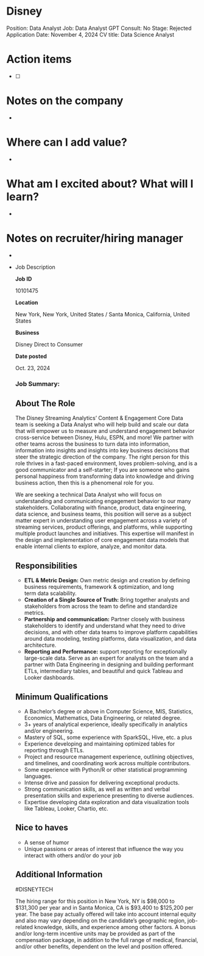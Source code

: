 # Disney

Position: Data Analyst
Job: Data Analyst
GPT Consult: No
Stage: Rejected
Application Date: November 4, 2024
CV title: Data Science Analyst

# Action items

- [ ]  

# Notes on the company

- 

# Where can I add value?

- 

# What am I excited about? What will I learn?

- 

# Notes on recruiter/hiring manager

- 

- Job Description
    
    **Job ID**
    
    10101475
    
    **Location**
    
    New York, New York, United States / Santa Monica, California, United States
    
    **Business**
    
    Disney Direct to Consumer
    
    **Date posted**
    
    Oct. 23, 2024
    
    ### **Job Summary:**
    
    ## **About The Role**
    
    The Disney Streaming Analytics’ Content & Engagement Core Data team is seeking a Data Analyst who will help build and scale our data that will empower us to measure and understand engagement behavior cross-service between Disney, Hulu, ESPN, and more! We partner with other teams across the business to turn data into information, information into insights and insights into key business decisions that steer the strategic direction of the company. The right person for this role thrives in a fast-paced environment, loves problem-solving, and is a good communicator and a self-starter; If you are someone who gains personal happiness from transforming data into knowledge and driving business action, then this is a phenomenal role for you.
    
    We are seeking a technical Data Analyst who will focus on understanding and communicating engagement behavior to our many stakeholders. Collaborating with finance, product, data engineering, data science, and business teams, this position will serve as a subject matter expert in understanding user engagement across a variety of streaming services, product offerings, and platforms, while supporting multiple product launches and initiatives. This expertise will manifest in the design and implementation of core engagement data models that enable internal clients to explore, analyze, and monitor data.
    
    ## **Responsibilities**
    
    - **ETL & Metric Design:** Own metric design and creation by defining business requirements, framework & optimization, and long term data scalability.
    - **Creation of a Single Source of Truth:** Bring together analysts and stakeholders from across the team to define and standardize metrics.
    - **Partnership and communication:** Partner closely with business stakeholders to identify and understand what they need to drive decisions, and with other data teams to improve platform capabilities around data modeling, testing platforms, data visualization, and data architecture.
    - **Reporting and Performance:** support reporting for exceptionally large-scale data. Serve as an expert for analysts on the team and a partner with Data Engineering in designing and building performant ETLs, intermediary tables, and beautiful and quick Tableau and Looker dashboards.
    
    ## **Minimum Qualifications**
    
    - A Bachelor’s degree or above in Computer Science, MIS, Statistics, Economics, Mathematics, Data Engineering, or related degree.
    - 3+ years of analytical experience, ideally specifically in analytics and/or engineering.
    - Mastery of SQL, some experience with SparkSQL, Hive, etc. a plus
    - Experience developing and maintaining optimized tables for reporting through ETLs.
    - Project and resource management experience, outlining objectives, and timelines, and coordinating work across multiple contributors.
    - Some experience with Python/R or other statistical programming languages.
    - Intense drive and passion for delivering exceptional products.
    - Strong communication skills, as well as written and verbal presentation skills and experience presenting to diverse audiences.
    - Expertise developing data exploration and data visualization tools like Tableau, Looker, Chartio, etc.
    
    ## **Nice to haves**
    
    - A sense of humor
    - Unique passions or areas of interest that influence the way you interact with others and/or do your job
    
    ## **Additional Information**
    
    #DISNEYTECH
    
    The hiring range for this position in New York, NY is $98,000 to $131,300 per year and in Santa Monica, CA is $93,400 to $125,200 per year. The base pay actually offered will take into account internal equity and also may vary depending on the candidate’s geographic region, job-related knowledge, skills, and experience among other factors. A bonus and/or long-term incentive units may be provided as part of the compensation package, in addition to the full range of medical, financial, and/or other benefits, dependent on the level and position offered.